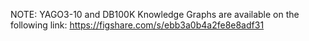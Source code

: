 NOTE: YAGO3-10 and DB100K Knowledge Graphs are available on the following link: 
https://figshare.com/s/ebb3a0b4a2fe8e8adf31
